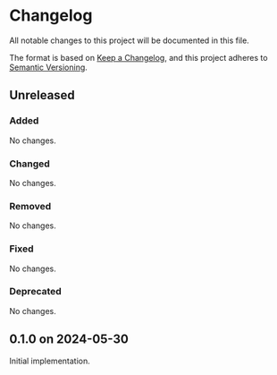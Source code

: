 # Changelog

All notable changes to this project will be documented in this file.

The format is based on [Keep a Changelog](https://keepachangelog.com/en/1.1.0/),
and this project adheres to [Semantic Versioning](https://semver.org/spec/v2.0.0.html).

## Unreleased

### Added

No changes.

### Changed

No changes.

### Removed

No changes.

### Fixed

No changes.

### Deprecated

No changes.

## 0.1.0 on 2024-05-30

Initial implementation.